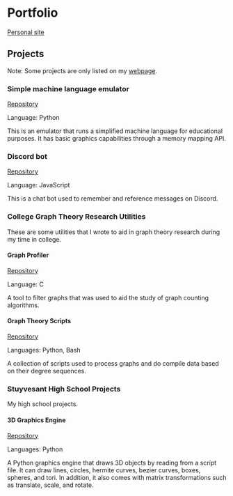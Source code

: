 # Portfolio

[Personal site](https://edmond120.github.io)


## Projects

Note: Some projects are only listed on my [webpage](https://edmond120.github.io).

### Simple machine language emulator
[Repository](https://github.com/Edmond120/simple_machine_language_emulator)

Language: Python

This is an emulator that runs a simplified machine language for
educational purposes.
It has basic graphics capabilities through a memory mapping API.

### Discord bot
[Repository](https://github.com/Edmond120/discord_bot)

Language: JavaScript

This is a chat bot used to remember and reference messages on Discord.

### College Graph Theory Research Utilities

These are some utilities that I wrote to aid in graph theory research
during my time in college.

#### Graph Profiler
[Repository](https://github.com/Edmond120/graph_profiler)

Language: C

A tool to filter graphs that was used to aid the study of graph
counting algorithms.

#### Graph Theory Scripts
[Repository](https://github.com/Edmond120/graph_scripts)

Languages: Python, Bash

A collection of scripts used to process graphs and do compile data
based on their degree sequences.

### Stuyvesant High School Projects

My high school projects.

#### 3D Graphics Engine
[Repository](https://github.com/Edmond120/graphics_engine_remake)

Languages: Python

A Python graphics engine that draws 3D objects by reading from a script file.
It can draw lines, circles, hermite curves, bezier curves, boxes, spheres, and tori.
In addition, it also comes with matrix transformations such as translate, scale, and rotate.
